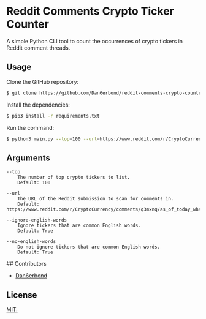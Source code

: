 # Reddit Comments Crypto Ticker Counter

A simple Python CLI tool to count the occurrences of crypto tickers in Reddit comment threads.

## Usage

Clone the GitHub repository:

```sh
$ git clone https://github.com/Dan6erbond/reddit-comments-crypto-counter.git
```

Install the dependencies:

```sh
$ pip3 install -r requirements.txt
```

Run the command:

```sh
$ python3 main.py --top=100 --url=https://www.reddit.com/r/CryptoCurrency/comments/q3mxnq/as_of_today_what_are_your_top_5_longterm_crypto/ --no-ignore-english-words
```

## Arguments

```
--top
    The number of top crypto tickers to list.
    Default: 100

--url
    The URL of the Reddit submission to scan for comments in.
    Default: https://www.reddit.com/r/CryptoCurrency/comments/q3mxnq/as_of_today_what_are_your_top_5_longterm_crypto/

--ignore-english-words
    Ignore tickers that are common English words.
    Default: True

--no-english-words
    Do not ignore tickers that are common English words.
    Default: True
```

## Contributors

- [Dan6erbond](https://github.com/Dan6erbond)

## License

[MIT.](./LICENSE)
